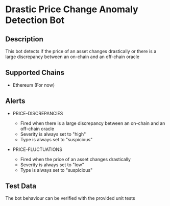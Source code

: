 # Drastic Price Change Anomaly Detection Bot

## Description

This bot detects if the price of an asset changes drastically or there is a large discrepancy between an on-chain and an off-chain oracle 

## Supported Chains

- Ethereum (For now)

## Alerts

- PRICE-DISCREPANCIES
  - Fired when there is a large discrepancy between an on-chain and an off-chain oracle
  - Severity is always set to "high"
  - Type is always set to "suspicious"

- PRICE-FLUCTUATIONS
  - Fired when the price of an asset changes drastically
  - Severity is always set to "low"
  - Type is always set to "suspicious"

## Test Data

The bot behaviour can be verified with the provided unit tests
